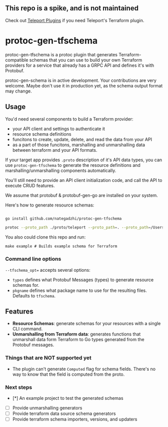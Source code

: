 ## This repo is a spike, and is not maintained

Check out [Teleport Plugins](https://github.com/gravitational/teleport-plugins) if you need Teleport's Terraform plugin.  

# protoc-gen-tfschema

protoc-gen-tfschema is a protoc plugin that generates Terraform-compatible
schemas that you can use to build your own Terraform providers for a service
that already has a GRPC API and defines it's with Protobuf.

protoc-gen-schema is in active development. Your contributions are very welcome.
Maybe don't use it in production yet, as the schema output format may change.

## Usage

You'd need several components to build a Terraform provider:

- your API client and settings to authenticate it
- resource schema definitions
- funcitons to create, update, delete, and read the data from your API
- as a part of those funcitons, marshalling and unmarshalling data between
  terraform and your API formats.

If your target app provides `.proto` description of it's API data types, you can
use `protoc-gen-tfschema` to generate the resource definitions and
marshalling/unmarshalling components automatically.

You'll still need to provide an API client initialization code, and call the API
to execute CRUD features.

We assume that protobuf & protobuf-gen-go are installed on your system.

Here's how to generate resource schemas:

```bash

go install github.com/nategadzhi/protoc-gen-tfschema

protoc --proto_path ./proto/teleport --proto_path=. --proto_path=/Users/xnutsive/go/src/github.com/gravitational/teleport/vendor/github.com/gogo/protobuf --proto_path=/Users/xnutsive/go/src types.proto --tfschema_out=./out/teleport --go_out=./out/teleport --tfschema_opt="types=Metadata,UserSpecV2,UserV2"
```

You also could clone this repo and run:

```
make example # Builds example schema for Terraform
```

### Command line options

`--tfschema_opt=` accepts several options:

- `types` defines what Protobuf Messages (types) to generate resource schemas
  for.
- `pkgname` defines what package name to use for the resulting files. Defaults
  to `tfschema`.

## Features

- **Resource Schemas**: generate schemas for your resources with a single CLI
  command.
- **Unmarshalling from Terraform data**: generates functions that unmarshall
  data form Terraform to Go types generated from the Protobuf messages.

### Things that are NOT supported yet

- The plugin can't generate `Computed` flag for schema fields. There's no way to
  know that the field is computed from the proto.

### Next steps

- [*] An example project to test the generated schemas
- [ ] Provide unmarshalling generators
- [ ] Provide terraform data source schema generators
- [ ] Provide terraform schema importers, versions, and updaters
